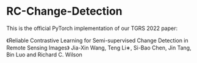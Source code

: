# RC-Change-Detection
This is the official PyTorch implementation of our TGRS 2022 paper:

《Reliable Contrastive Learning for Semi-supervised Change Detection in Remote Sensing Images》
Jia-Xin Wang, Teng Li∗, Si-Bao Chen, Jin Tang, Bin Luo and Richard C. Wilson
